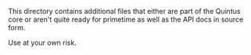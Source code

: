 This directory contains additional files that either are part of the Quintus core or aren't quite ready for primetime as well as the API docs in source form.

Use at your own risk.
